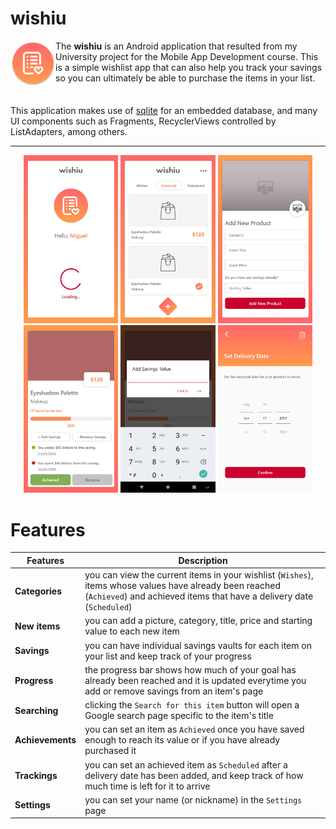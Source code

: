 # wishiu

<img src="https://github.com/miguelssimao/wishiu/blob/main/app/src/main/res/drawable/ic_launcher_round.png" align="left" height="72"/>
The <b>wishiu</b> is an Android application that resulted from my University project for the Mobile App Development course. This is a simple wishlist app that can also help you track your savings so you can ultimately be able to purchase the items in your list.

<br clear="left"/>
<br clear="left"/>

This application makes use of [sqlite](https://github.com/sqlite/sqlite) for an embedded database, and many UI components such as Fragments, RecyclerViews controlled by ListAdapters, among others.

---

<p align="center">
  <img src="https://github.com/miguelssimao/wishiu/blob/main/screens/1.jpg" width="30%" />
  <img src="https://github.com/miguelssimao/wishiu/blob/main/screens/2.jpg" width="30%" />
  <img src="https://github.com/miguelssimao/wishiu/blob/main/screens/3.jpg" width="30%" />

  <img src="https://github.com/miguelssimao/wishiu/blob/main/screens/4.jpg" width="30%" />
  <img src="https://github.com/miguelssimao/wishiu/blob/main/screens/5.jpg" width="30%" />
  <img src="https://github.com/miguelssimao/wishiu/blob/main/screens/6.jpg" width="30%" />
</p>

# Features

| Features | Description |
| -------- | ----------- |
| **Categories** | you can view the current items in your wishlist (`Wishes`), items whose values have already been reached (`Achieved`) and achieved items that have a delivery date (`Scheduled`) |
| **New items** | you can add a picture, category, title, price and starting value to each new item |
| **Savings** | you can have individual savings vaults for each item on your list and keep track of your progress |
| **Progress** | the progress bar shows how much of your goal has already been reached and it is updated everytime you add or remove savings from an item's page |
| **Searching** | clicking the `Search for this item` button will open a Google search page specific to the item's title |
| **Achievements** | you can set an item as `Achieved` once you have saved enough to reach its value or if you have already purchased it |
| **Trackings** | you can set an achieved item as `Scheduled` after a delivery date has been added, and keep track of how much time is left for it to arrive |
| **Settings** | you can set your name (or nickname) in the `Settings` page |
